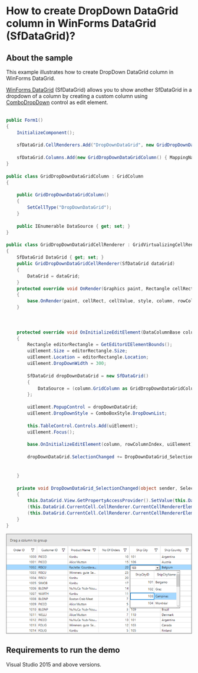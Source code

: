 # How to create DropDown DataGrid column in WinForms DataGrid (SfDataGrid)?

## About the sample

This example illustrates how to create DropDown DataGrid column in WinForms DataGrid.

[WinForms DataGrid](https://www.syncfusion.com/winforms-ui-controls/datagrid) (SfDataGrid) allows you to show another SfDataGrid in a dropdown of a column by creating a custom column using [ComboDropDown](https://www.syncfusion.com/winforms-ui-controls/combodropdown) control as edit element.

```C#

public Form1()
{
    InitializeComponent();

    sfDataGrid.CellRenderers.Add("DropDownDataGrid", new GridDropDownDataGridCellRenderer(this.sfDataGrid));

    sfDataGrid.Columns.Add(new GridDropDownDataGridColumn() { MappingName = "ShipCityID", HeaderText = "Ship City", DataSource = new CountryInfoRepository().Cities });
}

public class GridDropDownDataGridColumn : GridColumn
{

    public GridDropDownDataGridColumn()
    {
        SetCellType("DropDownDataGrid");
    }

    public IEnumerable DataSource { get; set; }
}

public class GridDropDownDataGridCellRenderer : GridVirtualizingCellRendererBase<ComboDropDown>
{
    SfDataGrid DataGrid { get; set; }
    public GridDropDownDataGridCellRenderer(SfDataGrid dataGrid)
    {
        DataGrid = dataGrid;
    }
    protected override void OnRender(Graphics paint, Rectangle cellRect, string cellValue, CellStyleInfo style, DataColumnBase column, RowColumnIndex rowColumnIndex)
    {
        base.OnRender(paint, cellRect, cellValue, style, column, rowColumnIndex);
    }

    

    protected override void OnInitializeEditElement(DataColumnBase column, RowColumnIndex rowColumnIndex, ComboDropDown uiElement)
    {
        Rectangle editorRectangle = GetEditorUIElementBounds();
        uiElement.Size = editorRectangle.Size;
        uiElement.Location = editorRectangle.Location;
        uiElement.DropDownWidth = 300;

        SfDataGrid dropDownDataGrid = new SfDataGrid()
        {
            DataSource = (column.GridColumn as GridDropDownDataGridColumn).DataSource,
        };

        uiElement.PopupControl = dropDownDataGrid;
        uiElement.DropDownStyle = ComboBoxStyle.DropDownList;

        this.TableControl.Controls.Add(uiElement);
        uiElement.Focus();

        base.OnInitializeEditElement(column, rowColumnIndex, uiElement);

        dropDownDataGrid.SelectionChanged += DropDownDataGrid_SelectionChanged;


    }

    private void DropDownDataGrid_SelectionChanged(object sender, SelectionChangedEventArgs e)
    {
        this.DataGrid.View.GetPropertyAccessProvider().SetValue(this.DataGrid.SelectedItem, this.DataGrid.CurrentCell.Column.MappingName, (e.AddedItems[0] as ShipCityDetails).ShipCityID);
        (this.DataGrid.CurrentCell.CellRenderer.CurrentCellRendererElement as ComboDropDown).Text = (e.AddedItems[0] as ShipCityDetails).ShipCityID.ToString();
        (this.DataGrid.CurrentCell.CellRenderer.CurrentCellRendererElement as ComboDropDown).DroppedDown = false;
    }
}

```

![DropDownGrid Column](DropDownGrid.png)

## Requirements to run the demo 

Visual Studio 2015 and above versions.
